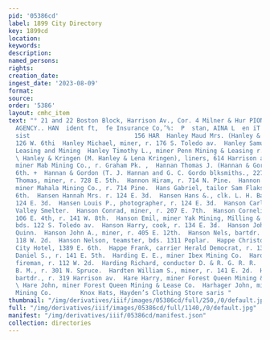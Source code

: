 ```yaml
---
pid: '05386cd'
label: 1899 City Directory
key: 1899cd
location: 
keywords: 
description: 
named_persons: 
rights: 
creation_date: 
ingest_date: '2023-08-09'
format: 
source: 
order: '5386'
layout: cmhc_item
text: "° 21 and 22 Boston Block, Harrison Av., Cor. 4 Milner & Hur PIONEER INSURANCE
  AGENCY.. HAN  ident ft,  fe Insurance Co,’%:  P  stan, AINA L  en iT  Powell & Smith
  sist                             156 HAR  Hanley Maud Mrs. (Hanley & Kringen), r.
  126 W. 6thi  Hanley Michael, miner, r. 176 S. Toledo av.  Hanley Samuel, miner Revenue
  Leasing and Mining  Hanley Timothy L., miner Penn Mining & Leasing r. Graham Pk.
  \ Hanley & Kringen (M. Hanley & Lena Kringen), liners, 614 Harrison av.  Hanna Joseph,
  miner Mab Mining Co., r. Graham Pk. ,  Hannan Thomas J. (Hannan & Gordon), 227 E.
  6th. +  Hannan & Gordon (T. J. Hannan and G. C. Gordo blksmiths., 227 E. 6th.  Hannity
  Thomas, miner, r. 728 E. 5th.  Hannon Hiram, r. 714 N. Pine.  Hannon Valentine,
  miner Mahala Mining Co., r. 714 Pine.  Hans Gabriel, tailor Sam Flaks, r. 225 W.
  6th.  Hansen Hannah Mrs. r. 124 E. 3d.  Hansen Hans &., clk. L. H. Bartlett, r.
  124 E. 3d.  Hansen Louis P., photographer, r. 124 E. 3d.  Hanson Carl, wks. Arkansas
  Valley Smelter.  Hanson Conrad, miner, r. 207 E. 7th.  Hanson Cornelius, barber,
  106 E. 4th, r. 141 W. 8th.  Hanson Emil, miner Yak Mining, Milling & Tunnel Co;
  bds. 122 S. Toledo av.  Hanson Harry, cook, r. 134 E. 3d.  Hanson John, lab. J.
  Quinn.  Hanson John A., miner, r. 405 E. 12th.  Hanson Nels, bartdr. A. F. Grundel,
  118 W. 2d.  Hanson Nelson, teamster, bds. 1311 Poplar.  Happe Christopher, prop.
  City Hotel, 1389 E. 6th.  Happe Frank, carrier Herald Democrat, r. 139 E. 6th.  Harding
  Daniel S., r. 141 E. 5th.  Harding E. E., miner Ibex Mining Co.  Harding P. M.,
  fireman, r. 112 W. 2d.  Harding Richard, conductor D. & R. G. R. R.  Hardisty William
  B. M., r. 301 N. Spruce.  Hardten William S., miner, r. 141 E. 2d.  Hardy George,
  bartdr., r. 319 Harrison av.  Hare Harry, miner Forest Queen Mining & Lease Co.
  \ Hare John, miner Forest Queen Mining & Lease Co.  Harhager John, miner Ballard
  Mining Co.        Knox Hats, Hayden’s Clothing Store saris "
thumbnail: "/img/derivatives/iiif/images/05386cd/full/250,/0/default.jpg"
full: "/img/derivatives/iiif/images/05386cd/full/1140,/0/default.jpg"
manifest: "/img/derivatives/iiif/05386cd/manifest.json"
collection: directories
---
```


